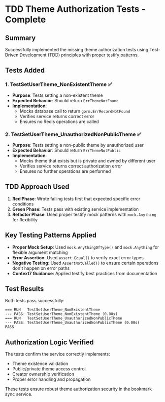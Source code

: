 # TDD Theme Authorization Tests - Complete

## Summary

Successfully implemented the missing theme authorization tests using Test-Driven Development (TDD) principles with proper testify patterns.

## Tests Added

### 1. TestSetUserTheme_NonExistentTheme ✅
- **Purpose**: Tests setting a non-existent theme
- **Expected Behavior**: Should return `ErrThemeNotFound`
- **Implementation**:
  - Mocks database call to return `gorm.ErrRecordNotFound`
  - Verifies service returns correct error
  - Ensures no Redis operations are called

### 2. TestSetUserTheme_UnauthorizedNonPublicTheme ✅
- **Purpose**: Tests setting a non-public theme by unauthorized user
- **Expected Behavior**: Should return `ErrThemeNotPublic`
- **Implementation**:
  - Mocks theme that exists but is private and owned by different user
  - Verifies service returns correct authorization error
  - Ensures no further operations are performed

## TDD Approach Used

1. **Red Phase**: Wrote failing tests first that expected specific error conditions
2. **Green Phase**: Tests pass with existing service implementation
3. **Refactor Phase**: Used proper testify mock patterns with `mock.Anything` for flexibility

## Key Testing Patterns Applied

- **Proper Mock Setup**: Used `mock.AnythingOfType()` and `mock.Anything` for flexible argument matching
- **Error Assertion**: Used `assert.Equal()` to verify exact error types
- **Negative Testing**: Used `AssertNotCalled()` to ensure certain operations don't happen on error paths
- **Context7 Guidance**: Applied testify best practices from documentation

## Test Results

Both tests pass successfully:
```
=== RUN   TestSetUserTheme_NonExistentTheme
--- PASS: TestSetUserTheme_NonExistentTheme (0.00s)
=== RUN   TestSetUserTheme_UnauthorizedNonPublicTheme
--- PASS: TestSetUserTheme_UnauthorizedNonPublicTheme (0.00s)
PASS
```

## Authorization Logic Verified

The tests confirm the service correctly implements:
- Theme existence validation
- Public/private theme access control
- Creator ownership verification
- Proper error handling and propagation

These tests ensure robust theme authorization security in the bookmark sync service.